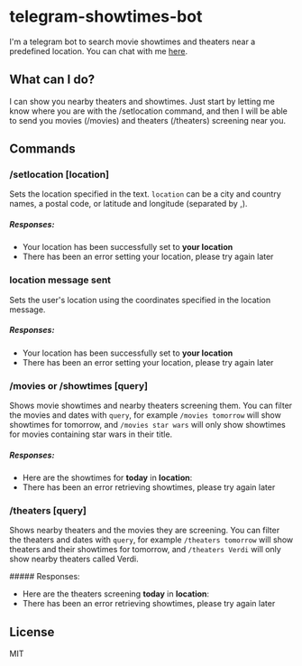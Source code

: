 telegram-showtimes-bot
======================

I'm a telegram bot to search movie showtimes and theaters near a predefined location. You can chat with me [here](https://telegram.me/showtimesbot).

## What can I do?

I can show you nearby theaters and showtimes. Just start by letting me know where you are with the /setlocation command, and then I will be able to send you movies (/movies) and theaters (/theaters) screening near you.

## Commands

### /setlocation [location]

Sets the location specified in the text. `location` can be a city and country names, a postal code, or latitude and longitude (separated by ,).

##### Responses:
 - Your location has been successfully set to __your location__
 - There has been an error setting your location, please try again later

### location message sent

Sets the user's location using the coordinates specified in the location message.

##### Responses:
 - Your location has been successfully set to __your location__
 - There has been an error setting your location, please try again later

### /movies or /showtimes [query]

Shows movie showtimes and nearby theaters screening them. You can filter the movies and dates with `query`, for example `/movies tomorrow` will show showtimes for tomorrow, and `/movies star wars` will only show showtimes for movies containing star wars in their title.

##### Responses:
- Here are the showtimes for __today__ in __location__:
- There has been an error retrieving showtimes, please try again later

### /theaters [query]

Shows nearby theaters and the movies they are screening. You can filter the theaters and dates with `query`, for example `/theaters tomorrow` will show theaters and their showtimes for tomorrow, and `/theaters Verdi` will only show nearby theaters called Verdi.

##### Responses:
- Here are the theaters screening __today__ in __location__:
- There has been an error retrieving showtimes, please try again later

## License

MIT
